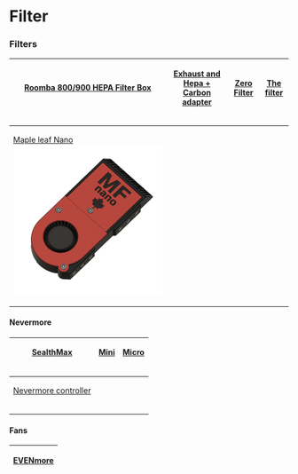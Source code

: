 # Filter

### Filters

| <p><a href="https://www.printables.com/fr/model/551032-voron-24-roomba-800900-hepa-filter-box">Roomba 800/900 HEPA Filter Box<br><img src="https://camo.githubusercontent.com/7368be26a4ab8e8676e00d17ec3b2ade56a1eb1fa95fc28446956dbb120f41c0/68747470733a2f2f6d656469612e7072696e7461626c65732e636f6d2f6d656469612f7072696e74732f3535313033322f696d616765732f343432353931355f37376134356263662d346564632d343766392d396635302d3364363035333936386563332f7468756d62732f696e736964652f31323830783936302f6a70672f312e77656270" alt=""></a><br></p> | <p><a href="https://www.printables.com/fr/model/582998-voron-24-exhaust-and-hepa-carbon-adapter">Exhaust and Hepa + Carbon adapter<br><img src="https://camo.githubusercontent.com/ed70e5c2b6cb0b0d45e45d992cc3a8819066ff82dea3be42e556a65a17432420/68747470733a2f2f6d656469612e7072696e7461626c65732e636f6d2f6d656469612f7072696e74732f3538323939382f696d616765732f343635323639335f39336664303435392d356330632d343532652d613334622d3035353637323733663438392f7468756d62732f696e736964652f31323830783936302f6a70672f32303233303931345f3230333532302e77656270" alt=""></a><br></p> | <p><a href="https://github.com/zruncho3d/zerofilter">Zero Filter<br><img src="https://github.com/zruncho3d/zerofilter/raw/main/Images/iso_black_4.png" alt=""></a><br></p> | <p><a href="https://github.com/nateb16/VoronUsers/tree/master/printer_mods/nateb16/THE_FILTER">The filter<br><img src="https://user-images.githubusercontent.com/40711977/206066938-03294883-fed9-427a-a087-1ac197e6321f.PNG" alt=""></a><br></p> |
| ------------------------------------------------------------------------------------------------------------------------------------------------------------------------------------------------------------------------------------------------------------------------------------------------------------------------------------------------------------------------------------------------------------------------------------------------------------------------------------------------------------------------------------------------ | --------------------------------------------------------------------------------------------------------------------------------------------------------------------------------------------------------------------------------------------------------------------------------------------------------------------------------------------------------------------------------------------------------------------------------------------------------------------------------------------------------------------------------------------------------------------------------- | -------------------------------------------------------------------------------------------------------------------------------------------------------------------------- | ------------------------------------------------------------------------------------------------------------------------------------------------------------------------------------------------------------------------------------------------- |
| <p><a href="https://github.com/MapleLeafMakers/MFNano">Maple leaf Nano<br><img src="https://github.com/MapleLeafMakers/MFNano/raw/main/Images/cad.png" alt=""></a><br></p>                                                                                                                                                                                                                                                                                                                                                                       |                                                                                                                                                                                                                                                                                                                                                                                                                                                                                                                                                                                   |                                                                                                                                                                            |                                                                                                                                                                                                                                                   |

#### Nevermore

| <p><a href="https://github.com/nevermore3d/StealthMax">SealthMax<br><img src="https://github.com/nevermore3d/StealthMax/raw/main/assets/renders/sm_300.png" alt=""></a><br></p>                               | <p><a href="https://github.com/nevermore3d/Nevermore_Mini">Mini<br><img src="https://github.com/nevermore3d/Nevermore_Mini/raw/master/Nevermore_Mini_Electronics_Beta.png" alt=""></a><br></p> | <p><a href="https://github.com/nevermore3d/Nevermore_Micro">Micro<br><img src="https://github.com/nevermore3d/Nevermore_Micro/raw/master/images/nevermore-micro-duo.jpg" alt=""></a><br></p> |
| ------------------------------------------------------------------------------------------------------------------------------------------------------------------------------------------------------------- | ---------------------------------------------------------------------------------------------------------------------------------------------------------------------------------------------- | -------------------------------------------------------------------------------------------------------------------------------------------------------------------------------------------- |
| <p><a href="https://github.com/SanaaHamel/nevermore-controller">Nevermore controller<br><img src="https://github.com/SanaaHamel/nevermore-controller/raw/main/doc/README-display-UIs.png" alt=""></a><br></p> |                                                                                                                                                                                                |                                                                                                                                                                                              |

#### Fans

| <p><a href="https://www.printables.com/fr/model/964701-evenmore-bed-fans-with-style">EVENmore<br><img src="https://camo.githubusercontent.com/bf0b136a6ece845a0614c1716518b3c260b4f21ebb26d434e45deccb97e116eb/68747470733a2f2f6d656469612e7072696e7461626c65732e636f6d2f6d656469612f7072696e74732f3936343730312f696d616765732f373433393134325f65313039646661612d666336632d343233652d613139312d6130326238326330396336395f37383462623933642d663036372d343935332d396635652d3337323565343731326661612f7468756d62732f696e736964652f3139323078313434302f706e672f6576656e6d6f72655f30322e77656270" alt=""></a></p> |
| ------------------------------------------------------------------------------------------------------------------------------------------------------------------------------------------------------------------------------------------------------------------------------------------------------------------------------------------------------------------------------------------------------------------------------------------------------------------------------------------------------------------------------------------------------------------------------------------------------------ |

